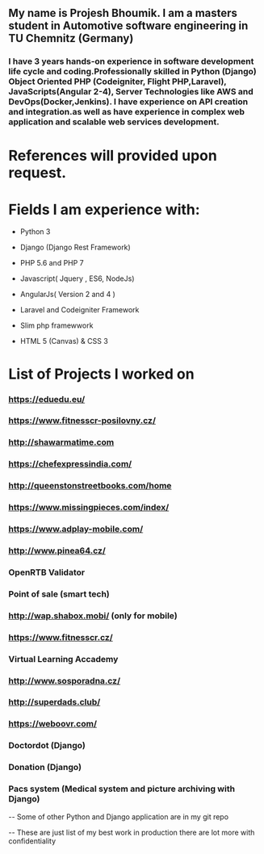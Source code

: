 

## My name is Projesh Bhoumik. I am a masters student in Automotive software engineering in TU Chemnitz (Germany) 

### I have 3 years hands-on experience in software development life cycle and coding.Professionally skilled in  Python (Django) Object Oriented PHP (Codeigniter, Flight PHP,Laravel), JavaScripts(Angular 2-4), Server Technologies like AWS and DevOps(Docker,Jenkins).  I have experience on API creation and integration.as well as  have  experience in complex web application and scalable web services development.				

# References will provided upon request.


# Fields I am experience with:

- Python 3

- Django (Django Rest Framework)

- PHP 5.6 and PHP 7

- Javascript( Jquery , ES6, NodeJs) 

- AngularJs( Version 2 and 4 )

- Laravel and Codeigniter Framework

- Slim php framewwork
- HTML 5 (Canvas) & CSS 3
			
			
			
# List of Projects I worked on
### https://eduedu.eu/
### https://www.fitnesscr-posilovny.cz/

### http://shawarmatime.com 

### https://chefexpressindia.com/ 

### http://queenstonstreetbooks.com/home

### https://www.missingpieces.com/index/

### https://www.adplay-mobile.com/

### http://www.pinea64.cz/

### OpenRTB Validator

### Point of sale (smart tech)

### http://wap.shabox.mobi/ (only for mobile)

### https://www.fitnesscr.cz/ 

### Virtual Learning Accademy 

### http://www.sosporadna.cz/ 

### http://superdads.club/ 

### https://weboovr.com/ 

### Doctordot (Django)

### Donation (Django)

### Pacs system (Medical system and picture archiving with Django)

-- Some of other Python and Django application are in my git repo 

-- These are just list of my best work in production there are lot more with 							  confidentiality 
			
